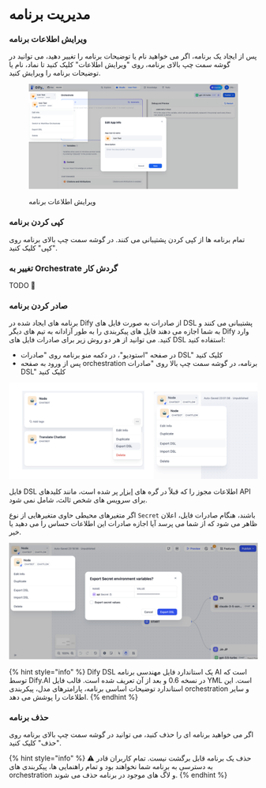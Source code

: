 # مدیریت برنامه

### ویرایش اطلاعات برنامه

پس از ایجاد یک برنامه، اگر می خواهید نام یا توضیحات برنامه را تغییر دهید، می توانید در گوشه سمت چپ بالای برنامه، روی "ویرایش اطلاعات" کلیک کنید تا نماد، نام یا توضیحات برنامه را ویرایش کنید.

<figure><img src="../../.gitbook/assets/image (92).png" alt=""><figcaption><p>ویرایش اطلاعات برنامه</p></figcaption></figure>

### کپی کردن برنامه

تمام برنامه ها از کپی کردن پشتیبانی می کنند. در گوشه سمت چپ بالای برنامه روی "کپی" کلیک کنید.

### تغییر به Orchestrate گردش کار

TODO 🚧

### صادر کردن برنامه

برنامه های ایجاد شده در Dify از صادرات به صورت فایل های DSL پشتیبانی می کنند و به شما اجازه می دهند فایل های پیکربندی را به طور آزادانه به تیم های دیگر Dify وارد کنید. می توانید از هر دو روش زیر برای صادرات فایل های DSL استفاده کنید:

* در صفحه "استودیو"، در دکمه منو برنامه روی "صادرات DSL" کلیک کنید
* پس از ورود به صفحه orchestration برنامه، در گوشه سمت چپ بالا روی "صادرات DSL" کلیک کنید

![](../../.gitbook/assets/export-dsl.png)

فایل DSL اطلاعات مجوز را که قبلاً در گره های [ابزار](../workflow/node/tools.md) پر شده است، مانند کلیدهای API برای سرویس های شخص ثالث، شامل نمی شود.

اگر متغیرهای محیطی حاوی متغیرهایی از نوع `Secret` باشند، هنگام صادرات فایل، اعلان ظاهر می شود که از شما می پرسد آیا اجازه صادرات این اطلاعات حساس را می دهید یا خیر.

![](../../.gitbook/assets/export-dsl-secret.png)

{% hint style="info" %}
Dify DSL یک استاندارد فایل مهندسی برنامه AI است که توسط Dify.AI در نسخه 0.6 و بعد از آن تعریف شده است. قالب فایل YML است. این استاندارد توضیحات اساسی برنامه، پارامترهای مدل، پیکربندی orchestration و سایر اطلاعات را پوشش می دهد.
{% endhint %}

### حذف برنامه

اگر می خواهید برنامه ای را حذف کنید، می توانید در گوشه سمت چپ بالای برنامه روی "حذف" کلیک کنید.

{% hint style="info" %}
⚠️ حذف یک برنامه قابل برگشت نیست. تمام کاربران قادر به دسترسی به برنامه شما نخواهند بود و تمام راهنمایی ها، پیکربندی های orchestration و لاگ های موجود در برنامه حذف می شوند.
{% endhint %}


